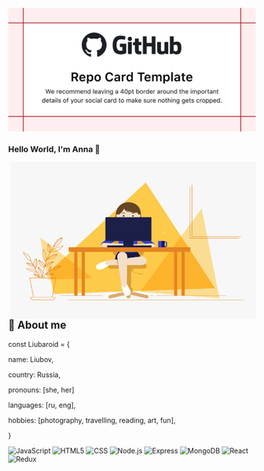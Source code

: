 ![Header](https://github.com/Liubaroid/Liubaroid/blob/main/assets/img.png)

### Hello World, I'm Anna  👋

 <img align="right" alt="GIF" src="https://github.com/Liubaroid/Liubaroid/blob/main/assets/code.gif?raw=true" width="500" height="320" />

## 👾 About me  

const Liubaroid = {

  name: Liubov,

  country: Russia,

  pronouns: [she, her]

  languages: [ru, eng],

  hobbies: [photography, travelling, reading, art, fun],

}


![JavaScript](https://img.shields.io/badge/JavaScript-white?style=for-the-badge&logo=JavaScript&logoColor=E9D54D)
![HTML5](https://img.shields.io/badge/HTML5-white?style=for-the-badge&logo=HTML5&logoColor=blue)
![CSS](https://img.shields.io/badge/CSS-white?style=for-the-badge&logo=CSS3&logoColor=red)
![Node.js](https://img.shields.io/badge/Node.js-white?style=for-the-badge&logo=Node.js&logoColor=brightgreen)
![Express](https://img.shields.io/badge/Express-white?style=for-the-badge&logo=Express&logoColor=black)
![MongoDB](https://img.shields.io/badge/MongoDB-white?style=for-the-badge&logo=MongoDB&logoColor=brightgreen)
![React](https://img.shields.io/badge/React-white?style=for-the-badge&logo=React&logoColor=blue)
![Redux](https://img.shields.io/badge/Redux-white?style=for-the-badge&logo=Redux&logoColor=blueviolet)



